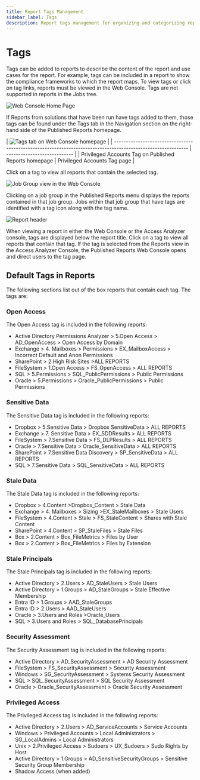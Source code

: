 ```yaml
---
title: Report Tags Management
sidebar_label: Tags
description: Report tags management for organizing and categorizing reports with metadata labels and keywords.
---
```


# Tags

Tags can be added to reports to describe the content of the report and use cases for the report. For
example, tags can be included in a report to show the compliance frameworks to which the report
maps. To view tags or click on tag links, reports must be viewed in the Web Console. Tags are not
supported in reports in the Jobs tree.

![Web Console Home Page](/img/product_docs/accessanalyzer/install/application/reports/webconsolehome.webp)

If Reports from solutions that have been run have tags added to them, those tags can be found under
the Tags tab in the Navigation section on the right-hand side of the Published Reports homepage.

| ![Tags tab on Web Console homepage](/img/product_docs/accessanalyzer/admin/report/privilegedaccountstag.webp) |
| ------------------------------------------------------------------------------------------------------------- | ---------------------------- |
| Privileged Accounts Tag on Published Reports homepage                                                         | Privileged Accounts Tag page |

Click on a tag to view all reports that contain the selected tag.

![Job Group view in the Web Console](/img/product_docs/accessanalyzer/admin/report/jobgroupview.webp)

Clicking on a job group in the Published Reports menu displays the reports contained in that job
group. Jobs within that job group that have tags are identified with a tag icon along with the tag
name.

![Report header](/img/product_docs/accessanalyzer/admin/report/reportheader.webp)

When viewing a report in either the Web Console or the Access Analyzer console, tags are displayed
below the report title. Click on a tag to view all reports that contain that tag. If the tag is
selected from the Reports view in the Access Analyzer Console, the Published Reports Web Console
opens and direct users to the tag page.

## Default Tags in Reports

The following sections list out of the box reports that contain each tag. The tags are:

### Open Access

The Open Access tag is included in the following reports:

- Active Directory Permissions Analyzer > 5.Open Access > AD_OpenAccess > Open Access by Domain
- Exchange > 4. Mailboxes > Permissions > EX_MailboxAccess > Incorrect Default and Anon Permissions
- SharePoint > 2.High Risk Sites >ALL REPORTS
- FileSystem > 1.Open Access > FS_OpenAccess > ALL REPORTS
- SQL > 5.Permissions > SQL_PublicPermissions > Public Permissions
- Oracle > 5.Permissions > Oracle_PublicPermissions > Public Permissions

### Sensitive Data

The Sensitive Data tag is included in the following reports:

- Dropbox > 5.Sensitive Data > Dropbox SensitiveData > ALL REPORTS
- Exchange > 7. Sensitive Data > EX_SDDResults > ALL REPORTS
- FileSystem > 7.Sensitive Data > FS_DLPResults > ALL REPORTS
- Oracle > 7.Sensitive Data > Oracle_SensitiveData > ALL REPORTS
- SharePoint > 7.Sensitive Data Discovery > SP_SensitiveData > ALL REPORTS
- SQL > 7.Sensitive Data > SQL_SensitiveData > ALL REPORTS

### Stale Data

The Stale Data tag is included in the following reports:

- Dropbox > 4.Content >Dropbox_Content > Stale Data
- Exchange > 4. Mailboxes > Sizing >EX_StaleMailboxes > Stale Users
- FileSystem > 4.Content > Stale > FS_StaleContent > Shares with Stale Content
- SharePoint > 4.Content > SP_StaleFiles > Stale Files
- Box > 2.Content > Box_FileMetrics > Files by User
- Box > 2.Content > Box_FileMetrics > Files by Extension

### Stale Principals

The Stale Principals tag is included in the following reports:

- Active Directory > 2.Users > AD_StaleUsers > Stale Users
- Active Directory > 1.Groups > AD_StaleGroups > Stale Effective Membership
- Entra ID > 1.Groups > AAD_StaleGroups
- Entra ID > 2.Users > AAD_StaleUsers
- Oracle > 3.Users and Roles >Oracle_Users
- SQL > 3.Users and Roles > SQL_DatabasePrincipals

### Security Assessment

The Security Assessment tag is included in the following reports:

- Active Directory > AD_SecurityAssessment > AD Security Assessment
- FileSystem > FS_SecurityAssessment > Security Assessment
- Windows > SG_SecurityAssessment > Systems Security Assessment
- SQL > SQL_SecurityAssessment > SQL Security Assessment
- Oracle > Oracle_SecurityAssessment > Oracle Security Assessment

### Privileged Access

The Privileged Access tag is included in the following reports:

- Active Directory > 2.Users > AD_ServiceAccounts > Service Accounts
- Windows > Privileged Accounts > Local Administrators > SG_LocalAdmins > Local Administrators
- Unix > 2.Privileged Access > Sudoers > UX_Sudoers > Sudo Rights by Host
- Active Directory > 1.Groups > AD_SensitiveSecurityGroups > Sensitive Security Group Membership
- Shadow Access (when added)
